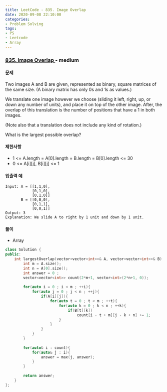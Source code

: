 ```yaml
---
title: LeetCode - 835. Image Overlap
date: 2020-09-08 22:10:00
categories:
- Problem Solving
tags:
- PS
- Leetcode
- Array
---
```


### [ 835. Image Overlap ](https://leetcode.com/problems/image-overlap/) - medium

#### 문제

Two images A and B are given, represented as binary, square matrices of the same size.  (A binary matrix has only 0s and 1s as values.)

We translate one image however we choose (sliding it left, right, up, or down any number of units), and place it on top of the other image.  After, the overlap of this translation is the number of positions that have a 1 in both images.

(Note also that a translation does not include any kind of rotation.)

What is the largest possible overlap?

#### 제한사항

- 1 <= A.length = A[0].length = B.length = B[0].length <= 30
- 0 <= A[i][j], B[i][j] <= 1

#### 입출력 예

```
Input: A = [[1,1,0],
            [0,1,0],
            [0,1,0]]
       B = [[0,0,0],
            [0,1,1],
            [0,0,1]]
Output: 3
Explanation: We slide A to right by 1 unit and down by 1 unit.
```

#### 풀이
- Array

```cpp
class Solution {
public:
    int largestOverlap(vector<vector<int>>& A, vector<vector<int>>& B) {            
        int m = A.size();
        int n = A[0].size();
        int answer = 0 ;
        vector<vector<int>> count(2*m+1, vector<int>(2*n+1, 0));
        
        for(auto i = 0 ; i < m ; ++i){
            for(auto j = 0 ; j < n ; ++j){          
                if(A[i][j]){
                    for(auto t = 0 ; t < m ; ++t){
                        for(auto k = 0 ; k < n ; ++k){
                            if(B[t][k])
                                count[i - t + m][j - k + n] += 1;
                        }
                    }
                }                                  
            }
        }
        
        for(auto& i : count){
            for(auto& j : i){
                answer = max(j, answer);
            }
        }
        
        return answer;
    }
};
```
